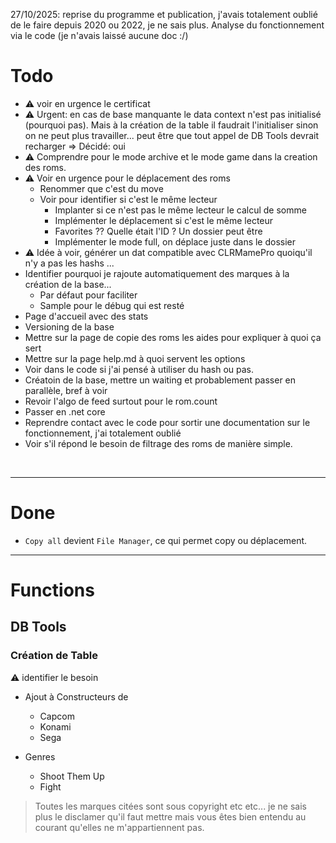 
27/10/2025: reprise du programme et publication, j'avais totalement oublié de le faire depuis 2020 ou 2022, je ne sais plus. Analyse du fonctionnement via le code (je n'avais laissé aucune doc :/)

# Todo
- :warning: voir en urgence le certificat
- :warning: Urgent: en cas de base manquante le data context n'est pas initialisé (pourquoi pas). Mais à la création de la table il faudrait l'initialiser sinon on ne peut plus travailler... peut être que tout appel de DB Tools devrait recharger => Décidé: oui
- :warning: Comprendre pour le mode archive et le mode game dans la creation des roms.
- :warning: Voir en urgence pour le déplacement des roms
    - Renommer que c'est du move
    - Voir pour identifier si c'est le même lecteur
        - Implanter si ce n'est pas le même lecteur le calcul de somme
        - Implémenter le déplacement si c'est le même lecteur
        - Favorites ?? Quelle était l'ID ? Un dossier peut être
        - Implémenter le mode full, on déplace juste dans le dossier
- :warning: Idée à voir, générer un dat compatible avec CLRMamePro quoiqu'il n'y a pas les hashs ...
- Identifier pourquoi je rajoute automatiquement des marques à la création de la base...
    - Par défaut pour faciliter
    - Sample pour le débug qui est resté
- Page d'accueil avec des stats
- Versioning de la base
- Mettre sur la page de copie des roms les aides pour expliquer  à quoi ça sert
- Mettre sur la page help.md à quoi servent les options
- Voir dans le code si j'ai pensé à utiliser du hash ou pas.
- Créatoin de la base, mettre un waiting et probablement passer en parallèle, bref à voir
- Revoir l'algo de feed surtout pour le rom.count
- Passer en .net core
- Reprendre contact avec le code pour sortir une documentation sur le fonctionnement, j'ai totalement oublié
- Voir s'il répond le besoin de filtrage des roms de manière simple.

<br>

----
# Done
- `Copy all` devient `File Manager`, ce qui permet copy ou déplacement.

----

# Functions
## DB Tools
### Création de Table
:warning: identifier le besoin

- Ajout à Constructeurs de 
    - Capcom
    - Konami
    - Sega


- Genres
    - Shoot Them Up
    - Fight



> Toutes les marques citées sont sous copyright etc etc... je ne sais plus le disclamer qu'il faut mettre mais vous êtes bien entendu au courant qu'elles ne m'appartiennent pas.